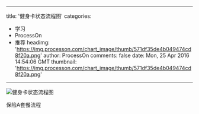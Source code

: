 
---
title: '健身卡状态流程图'
categories: 
 - 学习
 - ProcessOn
 - 推荐
headimg: 'https://img.processon.com/chart_image/thumb/571df35de4b049474cd8f20a.png'
author: ProcessOn
comments: false
date: Mon, 25 Apr 2016 14:54:06 GMT
thumbnail: 'https://img.processon.com/chart_image/thumb/571df35de4b049474cd8f20a.png'
---

<div>   
<img class="thumb" alt="健身卡状态流程图" src="https://img.processon.com/chart_image/thumb/571df35de4b049474cd8f20a.png" referrerpolicy="no-referrer">
<p>保险A套餐流程</p>  
</div>
            